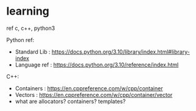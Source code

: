 # learning
ref c, c++, python3 

Python ref: 
- Standard Lib : https://docs.python.org/3.10/library/index.html#library-index
- Language ref : https://docs.python.org/3.10/reference/index.html 

C++:
- Containers : https://en.cppreference.com/w/cpp/container
- Vectors : https://en.cppreference.com/w/cpp/container/vector 
- what are allocators? containers? templates?